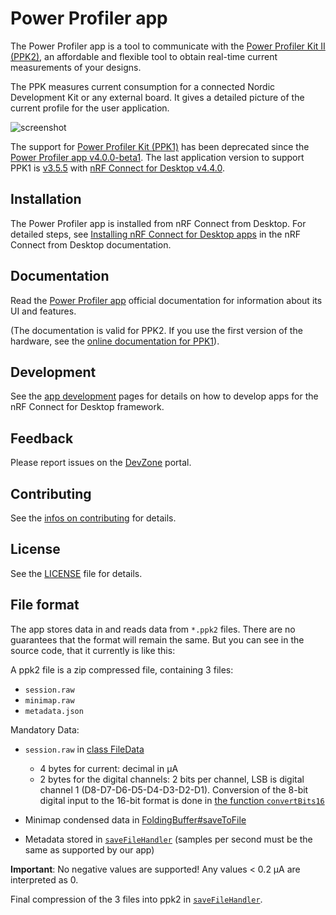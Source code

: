 # Power Profiler app

The Power Profiler app is a tool to communicate with the
[Power Profiler Kit II (PPK2)](https://www.nordicsemi.com/Software-and-tools/Development-Tools/Power-Profiler-Kit-2),
an affordable and flexible tool to obtain real-time current measurements of your
designs.

The PPK measures current consumption for a connected Nordic Development Kit or
any external board. It gives a detailed picture of the current profile for the
user application.

![screenshot](resources/screenshot.png)

The support for
[Power Profiler Kit (PPK1)](https://www.nordicsemi.com/Software-and-tools/Development-Tools/Power-Profiler-Kit)
has been deprecated since the
[Power Profiler app v4.0.0-beta1](https://github.com/NordicSemiconductor/pc-nrfconnect-ppk/blob/main/Changelog.md).
The last application version to support PPK1 is
[v3.5.5](https://github.com/NordicSemiconductor/pc-nrfconnect-ppk/blob/main/Changelog.md)
with
[nRF Connect for Desktop v4.4.0](https://github.com/NordicSemiconductor/pc-nrfconnect-launcher/blob/main/Changelog.md).

## Installation

The Power Profiler app is installed from nRF Connect from Desktop. For detailed
steps, see
[Installing nRF Connect for Desktop apps](https://docs.nordicsemi.com/bundle/nrf-connect-desktop/page/installing_apps.html)
in the nRF Connect from Desktop documentation.

## Documentation

Read the
[Power Profiler app](https://docs.nordicsemi.com/bundle/nrf-connect-ppk/page/index.html)
official documentation for information about its UI and features.

(The documentation is valid for PPK2. If you use the first version of the
hardware, see the
[online documentation for PPK1](https://docs.nordicsemi.com/bundle/ug_ppk/page/UG/ppk/PPK_user_guide_Intro.html)).

## Development

See the
[app development](https://nordicsemiconductor.github.io/pc-nrfconnect-docs/)
pages for details on how to develop apps for the nRF Connect for Desktop
framework.

## Feedback

Please report issues on the [DevZone](https://devzone.nordicsemi.com) portal.

## Contributing

See the
[infos on contributing](https://nordicsemiconductor.github.io/pc-nrfconnect-docs/contributing)
for details.

## License

See the [LICENSE](LICENSE) file for details.

## File format

The app stores data in and reads data from `*.ppk2` files. There are no
guarantees that the format will remain the same. But you can see in the source
code, that it currently is like this:

A ppk2 file is a zip compressed file, containing 3 files:

- `session.raw`
- `minimap.raw`
- `metadata.json`

Mandatory Data:

- `session.raw` in
  [class FileData](https://github.com/NordicSemiconductor/pc-nrfconnect-ppk/blob/6e4da637f07d5f6995d96362368c781b71b5bc61/src/globals.ts#L53-L112)
    - 4 bytes for current: decimal in μA
    - 2 bytes for the digital channels: 2 bits per channel, LSB is digital
      channel 1 (D8-D7-D6-D5-D4-D3-D2-D1). Conversion of the 8-bit digital input
      to the 16-bit format is done in
      [the function `convertBits16`](https://github.com/NordicSemiconductor/pc-nrfconnect-ppk/blob/6e4da637f07d5f6995d96362368c781b71b5bc61/src/utils/bitConversion.ts#L21)

- Minimap condensed data in
  [FoldingBuffer#saveToFile](https://github.com/NordicSemiconductor/pc-nrfconnect-ppk/blob/6e4da637f07d5f6995d96362368c781b71b5bc61/src/utils/foldingBuffer.ts#L118-L128)
- Metadata stored in
  [`saveFileHandler`](https://github.com/NordicSemiconductor/pc-nrfconnect-ppk/blob/6e4da637f07d5f6995d96362368c781b71b5bc61/src/utils/saveFileHandler.ts#L57-L60)
  (samples per second must be the same as supported by our app)

**Important**: No negative values are supported! Any values < 0.2 μA are
interpreted as 0.

Final compression of the 3 files into ppk2 in
[`saveFileHandler`](https://github.com/NordicSemiconductor/pc-nrfconnect-ppk/blob/6e4da637f07d5f6995d96362368c781b71b5bc61/src/utils/saveFileHandler.ts#L40).
